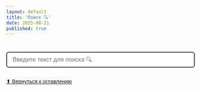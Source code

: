 ```yaml
---
layout: default
title: 'Поиск 🔍'
date: 2025-08-21
published: true
---
```


<style>
/* Стили для поиска */
#search-container {
  max-width: 700px;
  margin: 40px auto;
  font-family: Arial, sans-serif;
}
#search {
  width: 100%;
  padding: 10px 15px;
  font-size: 16px;
  border: 2px solid #333;
  border-radius: 6px;
  margin-bottom: 15px;
}

/* Стили для поиска */
#results {
  list-style: none;
  padding: 0;
}

.search-result {
  border: 1px solid #ccc;
  border-radius: 6px;
  padding: 15px 15px;
  margin-bottom: 10px;
  background: #161616;
  color: #b9b09e;
  transition: background 0.2s;
}

.search-result a {
  text-decoration: none;
  color: #ebcc10;
  font-weight: bold;
  font-size: 18px;
  padding: 16px;
}

.search-result:hover {
  background: #262626;
}

.search-result p {
  margin: 5px 0 0 0;
  font-size: 14px;
  color: #555;
}

.search-ul-st{
  color: #f9f9f9;
  margin: 0 10px;
  padding: 0px 0px 0px 20px;
  background: #242424;
  border-radius: 10px;
  border: 2px solid #6da312;
}

.search-li-st{
  color: #f9f9f9;
  background: #3e3e3e;
  border: 1px solid #545454;
  border-radius: 10px;
  padding: 5px;
  margin: 11px 5px;
}
</style>

<div id="search-container">
  <input type="text" id="search" placeholder="Введите текст для поиска 🔍">
  <ul id="results"></ul>
  <a href="index.html">⬆ Вернуться к оглавлению</a>
</div>

<!-- Подключаем elasticlunr.js -->
<script src="https://unpkg.com/lunr/lunr.js"></script>
<script src="https://unpkg.com/lunr-languages/lunr.stemmer.support.js"></script>
<script src="https://unpkg.com/lunr-languages/lunr.ru.js"></script>
<script src="https://unpkg.com/lunr-languages/lunr.multi.js"></script>
<script src="https://cdn.jsdelivr.net/npm/marked@12.0.2/marked.min.js"></script>
<script>
fetch('{{ "/search.json" | relative_url }}')
  .then(res => res.json())
  .then(data => {
    const idx = lunr(function () {
      this.use(lunr.multiLanguage('ru','en'))
      this.ref('url')
      this.field('title')
      this.field('content')
      data.forEach(doc => this.add(doc))
    });

    const input = document.querySelector('#search');
    const results = document.querySelector('#results');

    input.addEventListener('input', function() {
      const query = this.value.trim().toLowerCase();
      results.innerHTML = '';
      if (query.length < 2) return;

      const searchResults = idx.search(query, {expand: true});
      
      // группируем по url
      const grouped = {};
      searchResults.forEach(r => {
        const doc = data.find(d => d.url === r.ref);
        if (!doc) return;

        // режем на строки
        const lines = doc.content.split(/[\r\n]+/);

        // ищем совпадения
        const matches = lines.filter(line => line.toLowerCase().includes(query));
        if (matches.length === 0) return;

        if (!grouped[doc.url]) grouped[doc.url] = {title: doc.title, rows: []};
        grouped[doc.url].rows.push(...matches);
      });

      for (const url in grouped) {
        const catBlock = document.createElement('div');
        catBlock.className = 'search-result';
        catBlock.innerHTML = `<a href="${url}">${grouped[url].title}</a>`;
        const ul = document.createElement('ul');
        ul.classList.add("search-ul-st");
        grouped[url].rows.forEach(row => {
          const li = document.createElement('li');
          // превращаем Markdown (таблицы, ссылки и т.п.) в HTML
          li.innerHTML = marked.parseInline(row);
          li.classList.add("search-li-st");
          ul.appendChild(li);
        });
        catBlock.appendChild(ul);
        results.appendChild(catBlock);
      }
    });
  });
</script>
